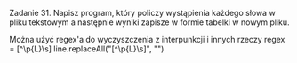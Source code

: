 Zadanie 31.
Napisz program, który policzy wystąpienia każdego słowa w pliku tekstowym 
a następnie wyniki zapisze w formie tabelki w nowym pliku.


Można użyć regex'a do wyczyszczenia z interpunkcji i innych rzeczy
regex = [^\p{L}\s]
line.replaceAll("[^\\p{L}\\s]", "")
